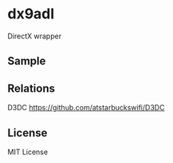 dx9adl
======

DirectX wrapper


Sample
------



Relations
---------

D3DC https://github.com/atstarbuckswifi/D3DC


License
-------

MIT License

